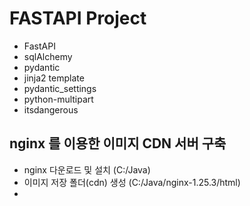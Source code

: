 # FASTAPI Project


* FastAPI
* sqlAlchemy
* pydantic
* jinja2 template
* pydantic_settings
* python-multipart
* itsdangerous

## nginx 를 이용한 이미지 CDN 서버 구축
* nginx 다운로드 및 설치 (C:/Java)
* 이미지 저장 폴더(cdn) 생성 (C:/Java/nginx-1.25.3/html)
* 
